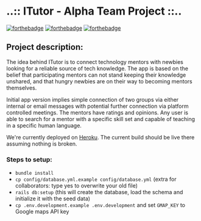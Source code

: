 # ..:: ITutor - Alpha Team Project ::..

[![forthebadge](https://forthebadge.com/images/badges/uses-badges.svg)](https://forthebadge.com) [![forthebadge](https://forthebadge.com/images/badges/made-with-crayons.svg)](https://forthebadge.com) [![forthebadge](https://forthebadge.com/images/badges/built-with-resentment.svg)](https://forthebadge.com)


## Project description:

The idea behind ITutor is to connect technology mentors with newbies looking for a reliable source of tech knowledge. The app is based on the belief that participating mentors can not stand keeping their knowledge unshared, and that hungry newbies are on their way to becoming mentors themselves.

Initial app version implies simple connection of two groups via either internal or email messages with potential further connection via platform controlled meetings. The mentors have ratings and opinions. Any user is able to search for a mentor with a specific skill set and capable of teaching in a specific human language.

We're currently deployed on [Heroku](https://itutor-ncc.herokuapp.com/). The current build should be live there assuming nothing is broken.

### Steps to setup:

* `bundle install`
* `cp config/database.yml.example config/database.yml` (extra for collaborators: type yes to overwrite your old file)
* `rails db:setup` (this will create the database, load the schema and initialize it with the seed data)
* `cp .env.development.example .env.development` and set `GMAP_KEY` to Google maps API key
